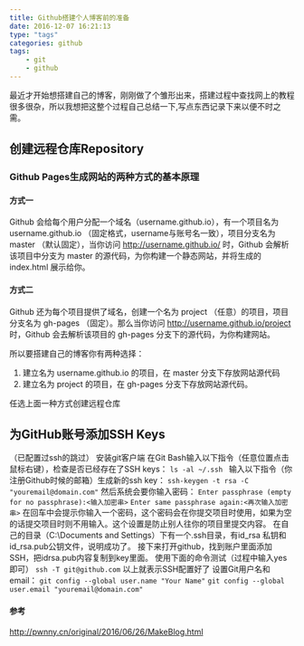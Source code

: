 ```yaml
---
title: Github搭建个人博客前的准备
date: 2016-12-07 16:21:13
type: "tags"
categories: github
tags: 
    - git
    - github
---
```

最近才开始想搭建自己的博客，刚刚做了个雏形出来，搭建过程中查找网上的教程很多很杂，所以我想把这整个过程自己总结一下,写点东西记录下来以便不时之需。
## 创建远程仓库Repository
### Github Pages生成网站的两种方式的基本原理
#### 方式一
Github 会给每个用户分配一个域名（username.github.io），有一个项目名为 username.github.io （固定格式，username与账号名一致），项目分支名为 master （默认固定），当你访问 http://username.github.io/ 时，Github 会解析该项目中分支为 master 的源代码，为你构建一个静态网站，并将生成的 index.html 展示给你。
#### 方式二
Github 还为每个项目提供了域名，创建一个名为 project （任意）的项目，项目分支名为 gh-pages （固定）。那么当你访问 http://username.github.io/project 时，Github 会去解析该项目的 gh-pages 分支下的源代码，为你构建网站。

所以要搭建自己的博客你有两种选择：
 1. 建立名为 username.github.io 的项目，在 master 分支下存放网站源代码
 2. 建立名为 project 的项目，在 gh-pages 分支下存放网站源代码。

任选上面一种方式创建远程仓库
## 为GitHub账号添加SSH Keys
（已配置过ssh的跳过）
安装git客户端
在Git Bash输入以下指令（任意位置点击鼠标右键），检查是否已经存在了SSH keys：
`ls -al ~/.ssh `
输入以下指令（你注册Github时候的邮箱）生成新的ssh key：
`ssh-keygen -t rsa -C "youremail@domain.com"`
然后系统会要你输入密码：
`Enter passphrase (empty for no passphrase):<输入加密串>`
`Enter same passphrase again:<再次输入加密串>`
在回车中会提示你输入一个密码，这个密码会在你提交项目时使用，如果为空的话提交项目时则不用输入。这个设置是防止别人往你的项目里提交内容。
在自己的目录（C:\Documents and Settings）下有一个.ssh目录，有id_rsa 私钥和id_rsa.pub公钥文件，说明成功了。
接下来打开github，找到账户里面添加SSH，把idrsa.pub内容复制到key里面。
使用下面的命令测试（过程中输入yes即可）
`ssh -T git@github.com`
以上就表示SSH配置好了
设置Git用户名和email：
`git config --global user.name "Your Name"`
`git config --global user.email "youremail@domain.com"`
#### 参考
http://pwnny.cn/original/2016/06/26/MakeBlog.html
<!--more-->